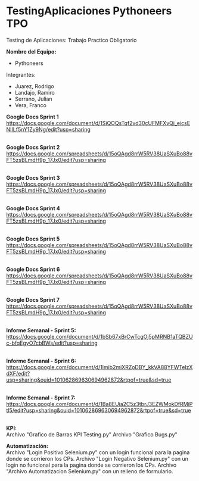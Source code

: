 # TestingAplicaciones Pythoneers TPO
 Testing de Aplicaciones: Trabajo Practico Obligatorio

**Nombre del Equipo:** 

* Pythoneers

Integrantes:

* Juarez, Rodrigo
* Landajo, Ramiro
* Serrano, Julian
* Vera, Franco

**Google Docs Sprint 1** <br /> 
https://docs.google.com/document/d/1SiQOQsTqf2vd30cUFMFXvQj_eicsENIILf5nY1Zy9Ng/edit?usp=sharing <br /><br />

**Google Docs Sprint 2** <br />
https://docs.google.com/spreadsheets/d/15oQAgd8rrW5RV38UaSXuBo88vFT5zsBLmdH9p_17Jx0/edit?usp=sharing <br /><br />

**Google Docs Sprint 3** <br />
https://docs.google.com/spreadsheets/d/15oQAgd8rrW5RV38UaSXuBo88vFT5zsBLmdH9p_17Jx0/edit?usp=sharing <br /><br />

**Google Docs Sprint 4** <br />
https://docs.google.com/spreadsheets/d/15oQAgd8rrW5RV38UaSXuBo88vFT5zsBLmdH9p_17Jx0/edit?usp=sharing <br /><br />

**Google Docs Sprint 5** <br />
https://docs.google.com/spreadsheets/d/15oQAgd8rrW5RV38UaSXuBo88vFT5zsBLmdH9p_17Jx0/edit?usp=sharing <br /><br />

**Google Docs Sprint 6** <br />
https://docs.google.com/spreadsheets/d/15oQAgd8rrW5RV38UaSXuBo88vFT5zsBLmdH9p_17Jx0/edit?usp=sharing <br /><br />

**Google Docs Sprint 7** <br />
https://docs.google.com/spreadsheets/d/15oQAgd8rrW5RV38UaSXuBo88vFT5zsBLmdH9p_17Jx0/edit?usp=sharing <br /><br />

**Informe Semanal - Sprint 5:** <br />
https://docs.google.com/document/d/1bSb67xBrCwTcgOj5pMRNB1aTQBZUc-bfqEgyO7cbBWs/edit?usp=sharing <br /><br />

**Informe Semanal - Sprint 6:** <br />
https://docs.google.com/document/d/1lmib2miXRZoDBY_kkVA88YFWTelzXdXF/edit?usp=sharing&ouid=101062869630694962872&rtpof=true&sd=true<br /><br />

**Informe Semanal - Sprint 7:** <br />
https://docs.google.com/document/d/1Ba8EUia2C5z3tbrJ3EZWMokDfRMiPtl5/edit?usp=sharing&ouid=101062869630694962872&rtpof=true&sd=true<br /><br />

**KPI:** <br />
Archivo "Grafico de Barras KPI Testing.py"
Archivo "Grafico Bugs.py"

**Automatización:** <br />
Archivo "Login Positivo Selenium.py" con un login funcional para la pagina donde se corrieron los CPs.
Archivo "Login Negativo Selenium.py" con un login no funcional para la pagina donde se corrieron los CPs.
Archivo "Archivo Automatizacion Selenium.py" con un relleno de formulario.
